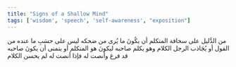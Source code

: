 ```yaml
---
title: "Signs of a Shallow Mind"
tags: ['wisdom', 'speech', 'self-awareness', "exposition"]
---
```


 من الدَّليل على سخافة المتكلم أن يكُونَ ما يُرى من ضحكه ليس على حسَبِ ما عنده من القول أو يُجَاذب الرجل الكلام وهو يكلم صاحبه ليكونَ هو المتكلم أو يتمنى أن يكونَ صاحبه قد فرغ وأنصت له فإذا أنصت له لم يحسن الكلام
